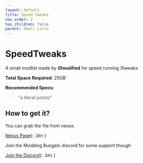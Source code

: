 ```yaml
---
layout: default
title: Speed Tweaks
nav_order: 2
has_children: false
parent: Small Lists
---
```

# SpeedTweaks
A small modlist made by **Ghoulified** for speed running 3tweaks

**Total Space Required:** 25GB

**Recommended Specs:** 

>"a literal potato"


## How to get it?

You can grab the file from nexus.

[Nexus Page](https://www.nexusmods.com/skyrimspecialedition/mods/134319){: .btn }

Join the Modding Bungalo discord for some support though

[Join the Discord](https://discord.gg/bungalo){: .btn }
